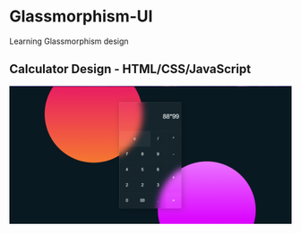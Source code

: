 # Glassmorphism-UI
Learning Glassmorphism design

## Calculator Design - HTML/CSS/JavaScript
![](/Projects_imgs/calculator.png?w=512)
